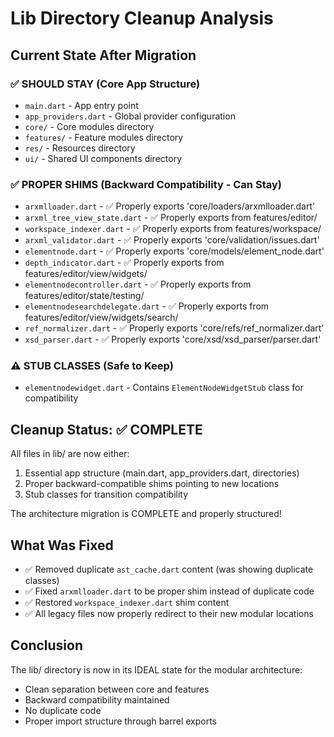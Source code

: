 # Lib Directory Cleanup Analysis

## Current State After Migration

### ✅ SHOULD STAY (Core App Structure)
- `main.dart` - App entry point
- `app_providers.dart` - Global provider configuration  
- `core/` - Core modules directory
- `features/` - Feature modules directory
- `res/` - Resources directory
- `ui/` - Shared UI components directory

### ✅ PROPER SHIMS (Backward Compatibility - Can Stay)
- `arxmlloader.dart` - ✅ Properly exports 'core/loaders/arxmlloader.dart'
- `arxml_tree_view_state.dart` - ✅ Properly exports from features/editor/
- `workspace_indexer.dart` - ✅ Properly exports from features/workspace/
- `arxml_validator.dart` - ✅ Properly exports 'core/validation/issues.dart'
- `elementnode.dart` - ✅ Properly exports 'core/models/element_node.dart'
- `depth_indicator.dart` - ✅ Properly exports from features/editor/view/widgets/
- `elementnodecontroller.dart` - ✅ Properly exports from features/editor/state/testing/
- `elementnodesearchdelegate.dart` - ✅ Properly exports from features/editor/view/widgets/search/
- `ref_normalizer.dart` - ✅ Properly exports 'core/refs/ref_normalizer.dart'
- `xsd_parser.dart` - ✅ Properly exports 'core/xsd/xsd_parser/parser.dart'

### ⚠️ STUB CLASSES (Safe to Keep)
- `elementnodewidget.dart` - Contains `ElementNodeWidgetStub` class for compatibility

## Cleanup Status: ✅ COMPLETE

All files in lib/ are now either:
1. Essential app structure (main.dart, app_providers.dart, directories)
2. Proper backward-compatible shims pointing to new locations
3. Stub classes for transition compatibility

The architecture migration is COMPLETE and properly structured!

## What Was Fixed
- ✅ Removed duplicate `ast_cache.dart` content (was showing duplicate classes)
- ✅ Fixed `arxmlloader.dart` to be proper shim instead of duplicate code
- ✅ Restored `workspace_indexer.dart` shim content
- ✅ All legacy files now properly redirect to their new modular locations

## Conclusion
The lib/ directory is now in its IDEAL state for the modular architecture:
- Clean separation between core and features
- Backward compatibility maintained
- No duplicate code
- Proper import structure through barrel exports
